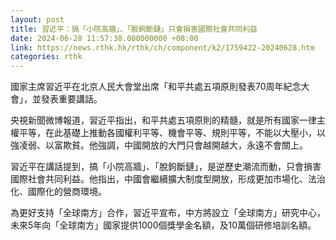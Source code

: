 ```yaml
---
layout: post
title: 習近平：搞「小院高牆」、「脫鉤斷鏈」只會損害國際社會共同利益
date: 2024-06-28 11:57:38.000000000 +08:00
link: https://news.rthk.hk/rthk/ch/component/k2/1759422-20240628.htm
categories: rthk
---
```


國家主席習近平在北京人民大會堂出席「和平共處五項原則發表70周年紀念大會」，並發表重要講話。

央視新聞微博報道，習近平指出，和平共處五項原則的精髓，就是所有國家一律主權平等，在此基礎上推動各國權利平等、機會平等、規則平等，不能以大壓小，以強凌弱、以富欺貧。他強調，中國開放的大門只會越開越大，永遠不會關上。

習近平在講話提到，搞「小院高牆」、「脫鉤斷鏈」，是逆歷史潮流而動，只會損害國際社會共同利益。他指出，中國會繼續擴大制度型開放，形成更加市場化、法治化、國際化的營商環境。

為更好支持「全球南方」合作，習近平宣布，中方將設立「全球南方」研究中心，未來5年向「全球南方」國家提供1000個獎學金名額，及10萬個研修培訓名額。
